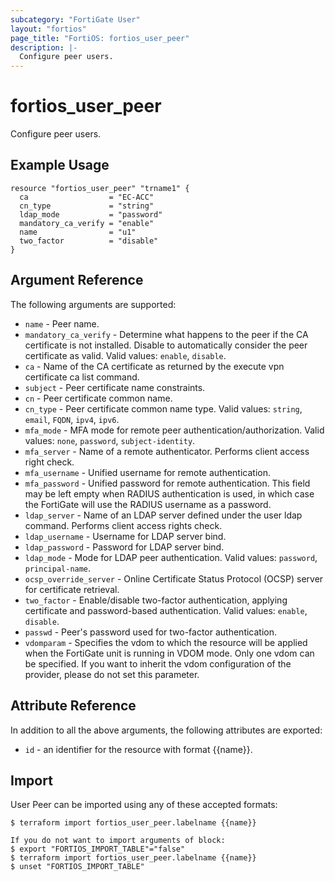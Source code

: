 ```yaml
---
subcategory: "FortiGate User"
layout: "fortios"
page_title: "FortiOS: fortios_user_peer"
description: |-
  Configure peer users.
---
```


# fortios_user_peer
Configure peer users.

## Example Usage

```hcl
resource "fortios_user_peer" "trname1" {
  ca                  = "EC-ACC"
  cn_type             = "string"
  ldap_mode           = "password"
  mandatory_ca_verify = "enable"
  name                = "u1"
  two_factor          = "disable"
}
```

## Argument Reference

The following arguments are supported:

* `name` - Peer name.
* `mandatory_ca_verify` - Determine what happens to the peer if the CA certificate is not installed. Disable to automatically consider the peer certificate as valid. Valid values: `enable`, `disable`.
* `ca` - Name of the CA certificate as returned by the execute vpn certificate ca list command.
* `subject` - Peer certificate name constraints.
* `cn` - Peer certificate common name.
* `cn_type` - Peer certificate common name type. Valid values: `string`, `email`, `FQDN`, `ipv4`, `ipv6`.
* `mfa_mode` - MFA mode for remote peer authentication/authorization. Valid values: `none`, `password`, `subject-identity`.
* `mfa_server` - Name of a remote authenticator. Performs client access right check.
* `mfa_username` - Unified username for remote authentication.
* `mfa_password` - Unified password for remote authentication. This field may be left empty when RADIUS authentication is used, in which case the FortiGate will use the RADIUS username as a password. 
* `ldap_server` - Name of an LDAP server defined under the user ldap command. Performs client access rights check.
* `ldap_username` - Username for LDAP server bind.
* `ldap_password` - Password for LDAP server bind.
* `ldap_mode` - Mode for LDAP peer authentication. Valid values: `password`, `principal-name`.
* `ocsp_override_server` - Online Certificate Status Protocol (OCSP) server for certificate retrieval.
* `two_factor` - Enable/disable two-factor authentication, applying certificate and password-based authentication. Valid values: `enable`, `disable`.
* `passwd` - Peer's password used for two-factor authentication.
* `vdomparam` - Specifies the vdom to which the resource will be applied when the FortiGate unit is running in VDOM mode. Only one vdom can be specified. If you want to inherit the vdom configuration of the provider, please do not set this parameter.


## Attribute Reference

In addition to all the above arguments, the following attributes are exported:
* `id` - an identifier for the resource with format {{name}}.

## Import

User Peer can be imported using any of these accepted formats:
```
$ terraform import fortios_user_peer.labelname {{name}}

If you do not want to import arguments of block:
$ export "FORTIOS_IMPORT_TABLE"="false"
$ terraform import fortios_user_peer.labelname {{name}}
$ unset "FORTIOS_IMPORT_TABLE"
```
